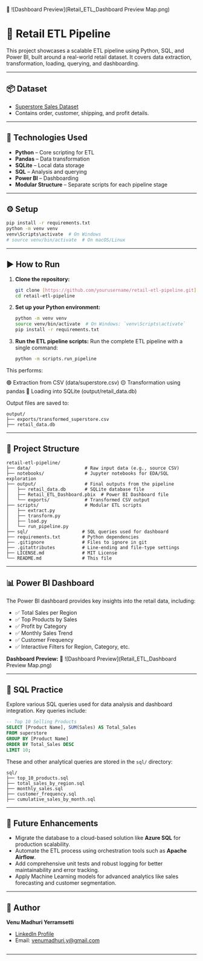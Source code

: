 

📸 ![Dashboard Preview](Retail_ETL_Dashboard Preview Map.png)

# 🛒 Retail ETL Pipeline

This project showcases a scalable ETL pipeline using Python, SQL, and Power BI, built around a real-world retail dataset. It covers data extraction, transformation, loading, querying, and dashboarding.

---

## 📦 Dataset

- [Superstore Sales Dataset](https://www.kaggle.com/datasets/vivek468/superstore-dataset-final)
- Contains order, customer, shipping, and profit details.

---


## 🔧 Technologies Used

- **Python** – Core scripting for ETL
- **Pandas** – Data transformation
- **SQLite** – Local data storage
- **SQL** – Analysis and querying
- **Power BI** – Dashboarding
- **Modular Structure** – Separate scripts for each pipeline stage

---

## ⚙️ Setup

```bash
pip install -r requirements.txt
python -m venv venv
venv\Scripts\activate  # On Windows
# source venv/bin/activate  # On macOS/Linux

````


-----

## ▶️ How to Run

1.  **Clone the repository:**

    ```bash
    git clone [https://github.com/yourusername/retail-etl-pipeline.git](https://github.com/yourusername/retail-etl-pipeline.git)
    cd retail-etl-pipeline
    ```

2.  **Set up your Python environment:**

    ```bash
    python -m venv venv
    source venv/bin/activate  # On Windows: `venv\Scripts\activate`
    pip install -r requirements.txt
    ```

3.  **Run the ETL pipeline scripts:**
Run the complete ETL pipeline with a single command:
    ```bash
    python -m scripts.run_pipeline
    ```
    
This performs:

  🟢 Extraction from CSV (data/superstore.csv)
  🟡 Transformation using pandas
  🔵 Loading into SQLite (output/retail_data.db)

Output files are saved to:

```
output/
├── exports/transformed_superstore.csv
├── retail_data.db
```
-----


## 📁 Project Structure

```
retail-etl-pipeline/
├── data/                    # Raw input data (e.g., source CSV)
├── notebooks/               # Jupyter notebooks for EDA/SQL exploration
├── output/                  # Final outputs from the pipeline
│   ├── retail_data.db       # SQLite database file
│   ├── Retail_ETL_Dashboard.pbix  # Power BI Dashboard file
│   └── exports/             # Transformed CSV output
├── scripts/                 # Modular ETL scripts
│   ├── extract.py
│   ├── transform.py
│   ├── load.py
│   └── run_pipeline.py
├── sql/                    # SQL queries used for dashboard
├── requirements.txt        # Python dependencies
├── .gitignore              # Files to ignore in git
├── .gitattributes          # Line-ending and file-type settings
├── LICENSE.md              # MIT License
└── README.md               # This file
```

-----



## 📊 Power BI Dashboard

The Power BI dashboard provides key insights into the retail data, including:

  * ✅ Total Sales per Region
  * ✅ Top Products by Sales
  * ✅ Profit by Category
  * ✅ Monthly Sales Trend
  * ✅ Customer Frequency
  * ✅ Interactive Filters for Region, Category, etc.

**Dashboard Preview:** 📸 ![Dashboard Preview](Retail_ETL_Dashboard Preview Map.png)

-----

## 🧠 SQL Practice

Explore various SQL queries used for data analysis and dashboard integration. Key queries include:

```sql
-- Top 10 Selling Products
SELECT [Product Name], SUM(Sales) AS Total_Sales
FROM superstore
GROUP BY [Product Name]
ORDER BY Total_Sales DESC
LIMIT 10;
```

These and other analytical queries are stored in the `sql/` directory:

```
sql/
├── top_10_products.sql
├── total_sales_by_region.sql
├── monthly_sales.sql
├── customer_frequency.sql
├── cumulative_sales_by_month.sql
```
-----

## 🚀 Future Enhancements

  * Migrate the database to a cloud-based solution like **Azure SQL** for production scalability.
  * Automate the ETL process using orchestration tools such as **Apache Airflow**.
  * Add comprehensive unit tests and robust logging for better maintainability and error tracking.
  * Apply Machine Learning models for advanced analytics like sales forecasting and customer segmentation.

-----

## 🙋 Author

**Venu Madhuri Yerramsetti**

  * [LinkedIn Profile](https://www.linkedin.com/in/venu-madhuri-yerramsetti-349057aa)
  * Email: venumadhuri.y@gmail.com

<!-- end list -->

```
```


---
